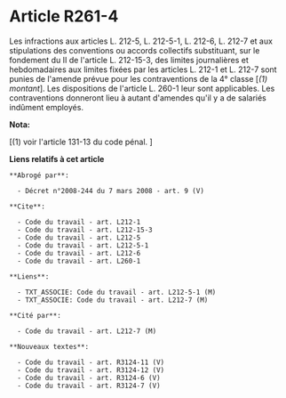 # Article R261-4

Les infractions aux articles L. 212-5, L. 212-5-1, L. 212-6, L. 212-7 et aux stipulations des conventions ou accords
collectifs substituant, sur le fondement du II de l'article L. 212-15-3, des limites journalières et hebdomadaires aux
limites fixées par les articles L. 212-1 et L. 212-7 sont punies de l'amende prévue pour les contraventions de la 4° classe
[*(1) montant*]. Les dispositions de l'article L. 260-1 leur sont applicables. Les contraventions donneront lieu à autant
d'amendes qu'il y a de salariés indûment employés.

**Nota:**

[(1) voir l'article 131-13 du code pénal. ]

**Liens relatifs à cet article**

	**Abrogé par**:

	  - Décret n°2008-244 du 7 mars 2008 - art. 9 (V)

	**Cite**:

	  - Code du travail - art. L212-1
	  - Code du travail - art. L212-15-3
	  - Code du travail - art. L212-5
	  - Code du travail - art. L212-5-1
	  - Code du travail - art. L212-6
	  - Code du travail - art. L260-1

	**Liens**:

	  - TXT_ASSOCIE: Code du travail - art. L212-5-1 (M)
	  - TXT_ASSOCIE: Code du travail - art. L212-7 (M)

	**Cité par**:

	  - Code du travail - art. L212-7 (M)

	**Nouveaux textes**:

	  - Code du travail - art. R3124-11 (V)
	  - Code du travail - art. R3124-12 (V)
	  - Code du travail - art. R3124-6 (V)
	  - Code du travail - art. R3124-7 (V)
